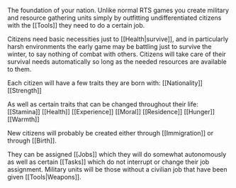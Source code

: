 The foundation of your nation. Unlike normal RTS games you create military and resource gathering units simply by outfitting undifferentiated citizens with the [[Tools]] they need to do a certain job. 

Citizens need basic necessities just to [[Health|survive]], and in particularly harsh environments the early game may be battling just to survive the winter, to say nothing of combat with others. Citizens will take care of their survival needs automatically so long as the needed resources are available to them.

Each citizen will have a few traits they are born with:
[[Nationality]]
[[Strength]]

As well as certain traits that can be changed throughout their life:
[[Stamina]]
[[Health]]
[[Experience]]
[[Moral]]
[[Residence]]
[[Hunger]]
[[Warmth]]

New citizens will probably be created either through [[Immigration]] or through [[Birth]].

They can be assigned [[Jobs]] which they will do somewhat autonomously as well as certain [[Tasks]] which do not interrupt or change their job assignment. Military units will be those without a civilian job that have been given [[Tools|Weapons]].

